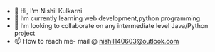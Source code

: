 - 👋 Hi, I’m Nishil Kulkarni
- 🌱 I’m currently learning web development,python programming.
- 💞️ I’m looking to collaborate on any intermediate level Java/Python project
- 📫 How to reach me- mail @ nishil140603@outlook.com


<!---
pekaboo1406/pekaboo1406 is a ✨ special ✨ repository because its `README.md` (this file) appears on your GitHub profile.
You can click the Preview link to take a look at your changes.
--->
